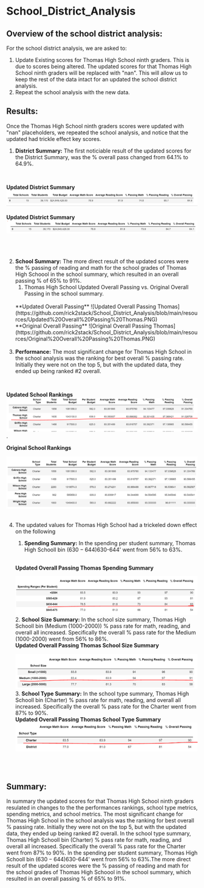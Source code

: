 # School_District_Analysis

## Overview of the school district analysis:
For the school district analysis, we are asked to: 
1. Update Existing scores for Thomas High School ninth graders. This is due to 
scores being altered.  The updated scores for that Thomas High School ninth graders will be replaced with "nan". 
This will allow us to keep the rest of the data intact for an updated the school district analysis. 
2. Repeat the school analysis with the new data.  
## Results:
Once the Thomas High School ninth graders scores were updated with "nan" placeholders, we repeated the school analysis, and notice that the updated had trickle effect key scores. 
1. __District Summary:__ The first noticiable result of the updated scores for the District Summary, was the % overall pass changed from 64.1% to 64.9%. 
<br />

**Updated District Summary**
![Updated District Summary](https://github.com/rick2stack/School_District_Analysis/blob/main/resources/Updated%20District%20Summary.PNG)
<br />

**Updated District Summary**
![Updated District Summary](https://github.com/rick2stack/School_District_Analysis/blob/main/resources/Original%20District%20Summary.PNG)

<br />
<br />

2. __School Summary:__ The more direct result of the updated scores were the % passing of reading and math for the school grades of Thomas High Schoool in the school summary, which resulted in an overall passing % of 65% to 91%. 
    1. Thomas High School Updated Overall Passing vs. Original Overall Passing in the school summary. 
    <br />
    **Updated Overall Passing**
    ![Updated Overall Passing Thomas](https://github.com/rick2stack/School_District_Analysis/blob/main/resources/Updated%20Overall%20Passing%20Thomas.PNG)
    <br />
    **Original Overall Passing**
    ![Original Overall Passing Thomas](https://github.com/rick2stack/School_District_Analysis/blob/main/resources/Original%20Overall%20Passing%20Thomas.PNG)
    <br />
    <br />
3. __Performance:__ The most significant change  for Thomas High School in the school analysis was the ranking for best overall % passing rate.  Initially they were not on the top 5, but with the updated data, they ended up being ranked #2 overall.  
<br />

**Updated School Rankings**
![Updated Overall Passing Thomas](https://github.com/rick2stack/School_District_Analysis/blob/main/resources/Updated%20Top%205%20Schools%20by%20Overall%20Grade.PNG).
<br />

**Original School Rankings**

![Original Overall Passing Thomas](https://github.com/rick2stack/School_District_Analysis/blob/main/resources/Original%20Top%205%20Schools%20by%20Overall%20Grade.PNG)
<br />
<br />

4. The updated values for Thomas High School had a trickeled down effect on the following 
    1. __Spending Summary:__ In the spending per student summary, Thomas High Schooll bin ($630-644) % pass rate for math, reading, and overall all increased.  Specifically the overall % pass rate for the '$630-644' went from 56% to 63%.
      <br />

    **Updated Overall Passing Thomas Spending Summary**  
  
    ![Updated Overall Passing Thomas Spending Summary](https://github.com/rick2stack/School_District_Analysis/blob/main/resources/Updated%20Overall%20Passing%20Thomas%20Spending%20Summary.PNG)
    2. __School Size Summary:__ In the school size summary, Thomas High Schooll bin (Medium (1000-2000)) % pass rate for math, reading, and overall all increased.  Specifically the overall % pass rate for the Medium (1000-2000) went from 56% to 86%.
    <br />
    **Updated Overall Passing Thomas School Size Summary** 

    ![Updated Overall Passing Thomas School Size Summary](https://github.com/rick2stack/School_District_Analysis/blob/main/resources/Updated%20Overall%20Passing%20Thomas%20School%20Size%20Summary.PNG)
    3. __School Type Summary:__ In the school type summary, Thomas High Schooll bin (Charter) % pass rate for math, reading, and overall all increased.  Specifically the overall % pass rate for the Charter went from 87% to 90%.
    <br />
    **Updated Overall Passing Thomas School Type Summary**
    ![Updated Overall Passing Thomas School Type Summary](https://github.com/rick2stack/School_District_Analysis/blob/main/resources/Updated%20Overall%20Passing%20Thomas%20School%20Type%20Summary.PNG)
<br />
<br />

## Summary: 
In summary the updated scores for that Thomas High School ninth graders resulated in changes to the the performances rankings, school type metrics, spending metrics, and school metrics.  The most significant change  for Thomas High School in the school analysis was the ranking for best overall % passing rate.  Initially they were not on the top 5, but with the updated data, they ended up being ranked #2 overall.  In the school type summary, Thomas High Schooll bin (Charter) % pass rate for math, reading, and overall all increased.  Specifically the overall % pass rate for the Charter went from 87% to 90%.  In the spending per student summary, Thomas High Schooll bin ($630-644) % pass rate for math, reading, and overall all increased.  Specifically the overall % pass rate for the '$630-644' went from 56% to 63%.The more direct result of the updated scores were the % passing of reading and math for the school grades of Thomas High Schoool in the school summary, which resulted in an overall passing % of 65% to 91%. 